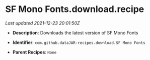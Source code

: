 # SF Mono Fonts.download.recipe

_Last updated 2021-12-23 20:01:50Z_

- **Description**: Downloads the latest version of SF Mono Fonts

- **Identifier**: `com.github.dataJAR-recipes.download.SF Mono Fonts`

- **Parent Recipes**: `None`
